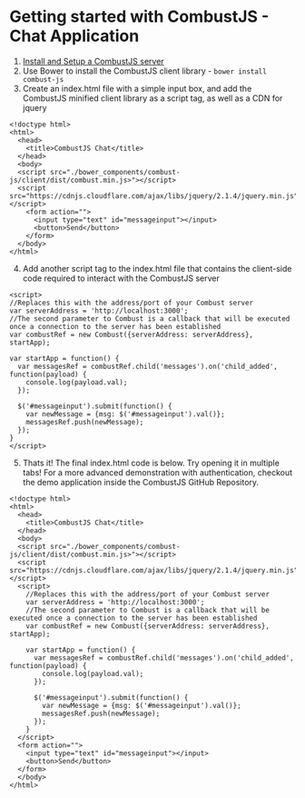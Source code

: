 # Getting started with CombustJS - Chat Application

1) [Install and Setup a CombustJS server](readme.md)
2) Use Bower to install the CombustJS client library - `bower install combust-js`
3) Create an index.html file with a simple input box, and add the CombustJS minified client library as a script tag, as well as a CDN for jquery

```
<!doctype html>
<html>
  <head>
    <title>CombustJS Chat</title>
  </head>
  <body>
  <script src="./bower_components/combust-js/client/dist/combust.min.js>"></script>
  <script src="https://cdnjs.cloudflare.com/ajax/libs/jquery/2.1.4/jquery.min.js"></script>
    <form action="">
      <input type="text" id="messageinput"></input>
      <button>Send</button>
    </form>
  </body>
</html>
```

4) Add another script tag to the index.html file that contains the client-side code required to interact with the CombustJS server

```
<script>
//Replaces this with the address/port of your Combust server
var serverAddress = 'http://localhost:3000';
//The second parameter to Combust is a callback that will be executed once a connection to the server has been established
var combustRef = new Combust({serverAddress: serverAddress}, startApp);

var startApp = function() {
  var messagesRef = combustRef.child('messages').on('child_added', function(payload) {
    console.log(payload.val);
  });

  $('#messageinput').submit(function() {
    var newMessage = {msg: $('#messageinput').val()};
    messagesRef.push(newMessage);
  });
}
</script>
```

5) Thats it! The final index.html code is below. Try opening it in multiple tabs! For a more advanced demonstration with authentication, checkout the demo application inside the CombustJS GitHub Repository.

```
<!doctype html>
<html>
  <head>
    <title>CombustJS Chat</title>
  </head>
  <body>
  <script src="./bower_components/combust-js/client/dist/combust.min.js>"></script>
  <script src="https://cdnjs.cloudflare.com/ajax/libs/jquery/2.1.4/jquery.min.js"></script>
  <script>
    //Replaces this with the address/port of your Combust server
    var serverAddress = 'http://localhost:3000';
    //The second parameter to Combust is a callback that will be executed once a connection to the server has been established
    var combustRef = new Combust({serverAddress: serverAddress}, startApp);

    var startApp = function() {
      var messagesRef = combustRef.child('messages').on('child_added', function(payload) {
        console.log(payload.val);
      });

      $('#messageinput').submit(function() {
        var newMessage = {msg: $('#messageinput').val()};
        messagesRef.push(newMessage);
      });
    }
  </script>
  <form action="">
    <input type="text" id="messageinput"></input>
    <button>Send</button>
  </form>
  </body>
</html>
```